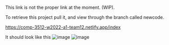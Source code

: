 
This link is not the proper link at the moment. (WIP).

To retrieve this project pull it, and view through the branch called newcode.

https://comp-3512-w2022-a1-team12.netlify.app/index

It should look like this
![image](https://user-images.githubusercontent.com/55267689/165219694-7b3d5bb8-a971-469c-a197-68add20955db.png)
![image](https://user-images.githubusercontent.com/55267689/165219751-cda47ebb-b547-41f9-bf00-af75000e3289.png)
